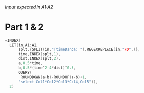 _Input expected in A1:A2_

# Part 1 & 2

```cpp
=INDEX(
  LET(in,A1:A2,
      splt,{SPLIT(in,"TtimeDsnca: "),REGEXREPLACE(in,"\D",)},
      time,INDEX(splt,1),
      dist,INDEX(splt,2),
      a,0.5*time,
      b,0.5*(time^2-4*dist)^0.5,
      QUERY(
       ROUNDDOWN(a+b)-ROUNDUP(a-b)+1,
      "select Col1*Col2*Col3*Col4,Col5")),
  2)
```
